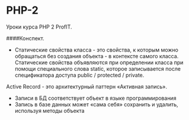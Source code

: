# PHP-2
Уроки курса PHP 2 ProfIT.


####Конспект. 

* Статические свойства класса - это свойства, к которым можно обращаться без создания объекта - в контексте самого класса. Статические свойства объявляются при определении класса при помощи специального слова static, которое записывается после спецификатора доступа public / protected / private.

Active Record - это архитектурный паттерн
«Активная запись».
* Записи в БД соответствует объект в языке
программирования
* Запись в базе данных может «сама себя»
сохранить и удалить, используя методы
объекта 